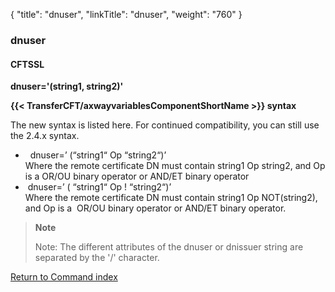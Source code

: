 {
    "title": "dnuser",
    "linkTitle": "dnuser",
    "weight": "760"
}<span id="dnuser"></span>

### dnuser

#### CFTSSL

****dnuser='(string1, string2)'****

****{{< TransferCFT/axwayvariablesComponentShortName  >}} syntax****

The new syntax is listed here. For continued compatibility, you can still use
the 2.4.x syntax.

-  
    dnuser=’ (“string1“ Op “string2“)’  
    Where the remote certificate DN must contain string1 Op string2, and Op
    is a OR/OU binary operator or AND/ET binary operator
-  dnuser=’ ( “string1“ Op ! “string2“)’   
    Where the remote certificate DN must contain string1 Op NOT(string2), and
    Op is a  OR/OU binary operator or AND/ET binary operator.

> **Note**
>
> Note: The different attributes of the dnuser or dnissuer string
> are separated by the '/' character.

[Return to Command index](../../)
